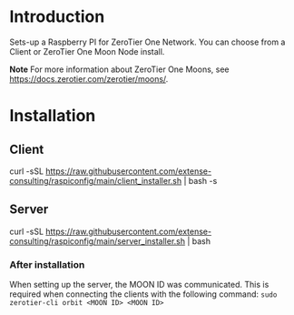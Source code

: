 # Introduction
Sets-up a Raspberry PI for ZeroTier One Network. You can choose from a Client or ZeroTier One Moon Node install.

**Note** For more information about ZeroTier One Moons, see https://docs.zerotier.com/zerotier/moons/.

# Installation

## Client
curl -sSL https://raw.githubusercontent.com/extense-consulting/raspiconfig/main/client_installer.sh | bash -s <ZEROTIER ONE NETWORK ID>

## Server
curl -sSL https://raw.githubusercontent.com/extense-consulting/raspiconfig/main/server_installer.sh | bash

### After installation
When setting up the server, the MOON ID was communicated. This is required when connecting the clients with the following command:
`sudo zerotier-cli orbit <MOON ID> <MOON ID>` 
